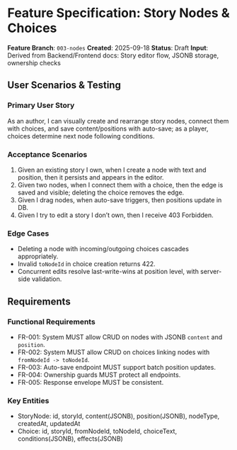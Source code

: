 # Feature Specification: Story Nodes & Choices

**Feature Branch**: `003-nodes`
**Created**: 2025-09-18
**Status**: Draft
**Input**: Derived from Backend/Frontend docs: Story editor flow, JSONB storage, ownership checks

## User Scenarios & Testing

### Primary User Story
As an author, I can visually create and rearrange story nodes, connect them with choices, and save content/positions with auto-save; as a player, choices determine next node following conditions.

### Acceptance Scenarios
1. Given an existing story I own, when I create a node with text and position, then it persists and appears in the editor.
2. Given two nodes, when I connect them with a choice, then the edge is saved and visible; deleting the choice removes the edge.
3. Given I drag nodes, when auto-save triggers, then positions update in DB.
4. Given I try to edit a story I don’t own, then I receive 403 Forbidden.

### Edge Cases
- Deleting a node with incoming/outgoing choices cascades appropriately.
- Invalid `toNodeId` in choice creation returns 422.
- Concurrent edits resolve last-write-wins at position level, with server-side validation.

## Requirements

### Functional Requirements
- FR-001: System MUST allow CRUD on nodes with JSONB `content` and `position`.
- FR-002: System MUST allow CRUD on choices linking nodes with `fromNodeId -> toNodeId`.
- FR-003: Auto-save endpoint MUST support batch position updates.
- FR-004: Ownership guards MUST protect all endpoints.
- FR-005: Response envelope MUST be consistent.

### Key Entities
- StoryNode: id, storyId, content(JSONB), position(JSONB), nodeType, createdAt, updatedAt
- Choice: id, storyId, fromNodeId, toNodeId, choiceText, conditions(JSONB), effects(JSONB)
